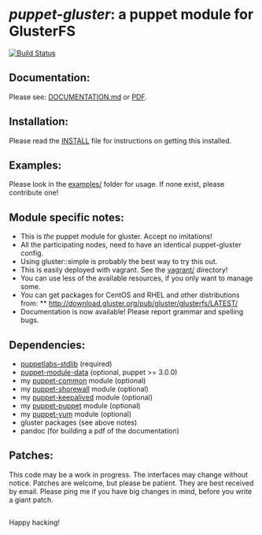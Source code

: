 # *puppet-gluster*: a puppet module for GlusterFS

[![Build Status](https://secure.travis-ci.org/purpleidea/puppet-gluster.png)](http://travis-ci.org/purpleidea/puppet-gluster)

## Documentation:
Please see: [DOCUMENTATION.md](DOCUMENTATION.md) or [PDF](https://pdfdoc-purpleidea.rhcloud.com/pdf/https://github.com/purpleidea/puppet-gluster/blob/master/DOCUMENTATION.md).

## Installation:
Please read the [INSTALL](INSTALL) file for instructions on getting this installed.

## Examples:
Please look in the [examples/](examples/) folder for usage. If none exist, please contribute one!

## Module specific notes:
* This is _the_ puppet module for gluster. Accept no imitations!
* All the participating nodes, need to have an identical puppet-gluster config.
* Using gluster::simple is probably the best way to try this out.
* This is easily deployed with vagrant. See the [vagrant/](vagrant/) directory!
* You can use less of the available resources, if you only want to manage some.
* You can get packages for CentOS and RHEL and other distributions from:
** http://download.gluster.org/pub/gluster/glusterfs/LATEST/
* Documentation is now available! Please report grammar and spelling bugs.

## Dependencies:
* [puppetlabs-stdlib](https://github.com/puppetlabs/puppetlabs-stdlib) (required)
* [puppet-module-data](https://github.com/ripienaar/puppet-module-data/) (optional, puppet >= 3.0.0)
* my [puppet-common](https://github.com/purpleidea/puppet-common) module (optional)
* my [puppet-shorewall](https://github.com/purpleidea/puppet-shorewall) module (optional)
* my [puppet-keepalived](https://github.com/purpleidea/puppet-keepalived) module (optional)
* my [puppet-puppet](https://github.com/purpleidea/puppet-puppet) module (optional)
* my [puppet-yum](https://github.com/purpleidea/puppet-yum) module (optional)
* gluster packages (see above notes)
* pandoc (for building a pdf of the documentation)

## Patches:
This code may be a work in progress. The interfaces may change without notice.
Patches are welcome, but please be patient. They are best received by email.
Please ping me if you have big changes in mind, before you write a giant patch.

##

Happy hacking!

